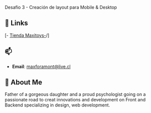 Desafio 3 - Creación de layout para Mobile & Desktop


## 🔗 Links
[- [Tienda Maxitoys-](https://gianluca-cl.github.io/Desafio-3-css-avanzado-Media-Queries/)/]

## 📫

- **Email**: [maxforamont@live.cl](maxforamont@live.cl)

## 🌟 About Me
Father of a gorgeous daughter and a proud psychologist going on a passionate road to creat innovations and development on Front and Backend specializing in design, web development.





